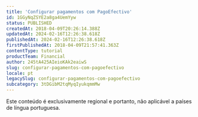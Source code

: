 ```yaml
---
title: 'Configurar pagamentos com PagoEfectivo'
id: 1GGyNqZSYE2a8ga4UemYyw
status: PUBLISHED
createdAt: 2018-04-09T20:26:14.388Z
updatedAt: 2024-02-16T12:26:38.618Z
publishedAt: 2024-02-16T12:26:38.618Z
firstPublishedAt: 2018-04-09T21:57:41.363Z
contentType: tutorial
productTeam: Financial
author: 245tA425AIeioKAk2eaiwS
slug: configurar-pagamentos-com-pagoefectivo
locale: pt
legacySlug: configurar-pagamentos-com-pagoefectivo
subcategory: 3tDGibM2tqMyqIyukqmmMw
---
```


<div class="alert alert-warning" role="alert">Este conteúdo é exclusivamente regional e portanto, não aplicável a países de língua portuguesa.</div>
